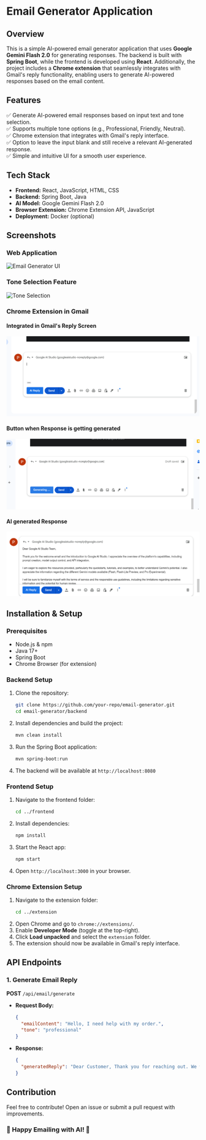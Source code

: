 # Email Generator Application

## Overview
This is a simple AI-powered email generator application that uses **Google Gemini Flash 2.0** for generating responses. The backend is built with **Spring Boot**, while the frontend is developed using **React**. Additionally, the project includes a **Chrome extension** that seamlessly integrates with Gmail's reply functionality, enabling users to generate AI-powered responses based on the email content.

## Features
✅ Generate AI-powered email responses based on input text and tone selection.  
✅ Supports multiple tone options (e.g., Professional, Friendly, Neutral).  
✅ Chrome extension that integrates with Gmail's reply interface.  
✅ Option to leave the input blank and still receive a relevant AI-generated response.  
✅ Simple and intuitive UI for a smooth user experience.  

## Tech Stack
- **Frontend:** React, JavaScript, HTML, CSS
- **Backend:** Spring Boot, Java
- **AI Model:** Google Gemini Flash 2.0
- **Browser Extension:** Chrome Extension API, JavaScript
- **Deployment:** Docker (optional)

## Screenshots
### Web Application
![Email Generator UI](https://github.com/user-attachments/assets/c8b9c901-5574-4ab3-b9e9-28787076f601)

### Tone Selection Feature
![Tone Selection](https://github.com/user-attachments/assets/f37b925f-49ab-46f0-b283-553009650f83)

### Chrome Extension in Gmail
#### Integrated in Gmail's Reply Screen
![Gmail Reply Extension](img.png)
#### Button when Response is getting generated
![AI Reply in Gmail](img_2.png)
#### AI generated Response
![Tone Selection in Gmail](img_1.png)

## Installation & Setup
### Prerequisites
- Node.js & npm
- Java 17+
- Spring Boot
- Chrome Browser (for extension)

### Backend Setup
1. Clone the repository:
   ```sh
   git clone https://github.com/your-repo/email-generator.git
   cd email-generator/backend
   ```
2. Install dependencies and build the project:
   ```sh
   mvn clean install
   ```
3. Run the Spring Boot application:
   ```sh
   mvn spring-boot:run
   ```
4. The backend will be available at `http://localhost:8080`

### Frontend Setup
1. Navigate to the frontend folder:
   ```sh
   cd ../frontend
   ```
2. Install dependencies:
   ```sh
   npm install
   ```
3. Start the React app:
   ```sh
   npm start
   ```
4. Open `http://localhost:3000` in your browser.

### Chrome Extension Setup
1. Navigate to the extension folder:
   ```sh
   cd ../extension
   ```
2. Open Chrome and go to `chrome://extensions/`.
3. Enable **Developer Mode** (toggle at the top-right).
4. Click **Load unpacked** and select the `extension` folder.
5. The extension should now be available in Gmail's reply interface.

## API Endpoints
### 1. Generate Email Reply
**POST** `/api/email/generate`
- **Request Body:**
  ```json
  {
    "emailContent": "Hello, I need help with my order.",
    "tone": "professional"
  }
  ```
- **Response:**
  ```json
  {
    "generatedReply": "Dear Customer, Thank you for reaching out. We will assist you with your order shortly."
  }
  ```

## Contribution
Feel free to contribute! Open an issue or submit a pull request with improvements.

### 🚀 Happy Emailing with AI! 🚀




